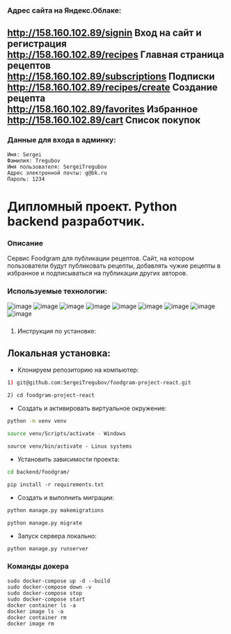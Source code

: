### **Адрес сайта на Яндекс.Облаке:**
http://158.160.102.89/signin Вход на сайт и регистрация <br>
http://158.160.102.89/recipes Главная страница рецептов <br>
http://158.160.102.89/subscriptions Подписки <br>
http://158.160.102.89/recipes/create Создание рецепта <br>
http://158.160.102.89/favorites Избранное <br>
http://158.160.102.89/cart Список покупок <br>
---
### **Данные для входа в админку:**
```
Имя: Sergei
Фамилия: Tregubov
Имя пользователя: SergeiTregubov
Адрес электронной почты: g@bk.ru
Пароль: 1234
```


# Дипломный проект. Python backend разработчик.

### Описание

Сервис Foodgram для публикации рецептов. Сайт, на котором пользователи будут публиковать рецепты, добавлять чужие рецепты в избранное и подписываться на публикации других авторов.

### Используемые технологии:
![image](https://img.shields.io/badge/Python-FFD43B?style=for-the-badge&logo=python&logoColor=blue)
![image](https://img.shields.io/badge/SQLite-07405E?style=for-the-badge&logo=sqlite&logoColor=white)
![image](https://img.shields.io/badge/Django-092E20?style=for-the-badge&logo=django&logoColor=green)
![image](https://img.shields.io/badge/django%20rest-ff1709?style=for-the-badge&logo=django&logoColor=white)
![image](https://img.shields.io/badge/VSCode-0078D4?style=for-the-badge&logo=visual%20studio%20code&logoColor=white)
![image](https://img.shields.io/badge/GitHub-100000?style=for-the-badge&logo=github&logoColor=white)
![image](https://img.shields.io/badge/Docker-2CA5E0?style=for-the-badge&logo=docker&logoColor=white)
![image](https://img.shields.io/badge/Nginx-009639?style=for-the-badge&logo=nginx&logoColor=white)
![image](https://img.shields.io/badge/PostgreSQL-316192?style=for-the-badge&logo=postgresql&logoColor=white)
### 
1) Инструкция по установке:

## Локальная установка:
- Клонируем репозиторию на компьютер:

```bash
1) git@github.com:SergeiTregubov/foodgram-project-react.git
```
```
2) cd foodgram-project-react
```

- Cоздать и активировать виртуальное окружение:

```bash
python -m venv venv
```

```bash
source venv/Scripts/activate - Windows
```
```
source venv/bin/activate - Linux systems
```
- Установить зависимости проекта:

```bash
cd backend/foodgram/
```
```
pip install -r requirements.txt
```

- Создать и выполнить миграции:
```bash
python manage.py makemigrations
```
```
python manage.py migrate
```

- Запуск сервера локально:
```bash
python manage.py runserver
```

### **Команды докера**
```
sudo docker-compose up -d --build
sudo docker-compose down -v
sudo docker-compose stop
sudo docker-compose start
docker container ls -a
docker image ls -a
docker container rm
docker image rm
```